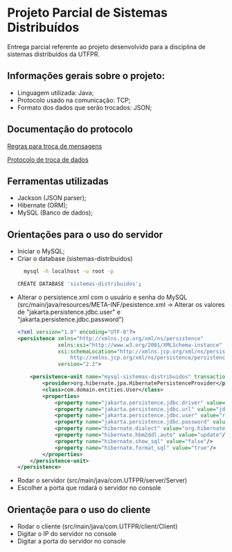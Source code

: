 
# Projeto Parcial de Sistemas Distribuídos

Entrega parcial referente ao projeto desenvolvido para a disciplina de sistemas distribuídos da UTFPR.

## Informações gerais sobre o projeto:

- Linguagem utilizada: Java;
- Protocolo usado na comunicação: TCP;
- Formato dos dados que serão trocados: JSON;

## Documentação do protocolo

[Regras para troca de mensagens](https://docs.google.com/document/d/1H8Ft8iex18ZRMD5wKLlINDXaRq7vVT6xdFepw-XkGlI/edit?tab=t.0)

[Protocolo de troca de dados](https://docs.google.com/spreadsheets/d/1KAseEAPqvf7H4MaoxuvM8Tq0vkJ5rOF9/edit?gid=1580321407#gid=1580321407)


## Ferramentas utilizadas

- Jackson (JSON parser);
- Hibernate (ORM);
- MySQL (Banco de dados);

## Orientações para o uso do servidor

- Iniciar o MySQL;
- Criar o database (sistemas-distribuidos)
  ```bash
    mysql -h localhost -u root -p
    ```
  ```bash
  CREATE DATABASE 'sistemas-distribuidos';
    ```
- Alterar o persistence.xml com o usuário e senha do MySQL (src/main/java/resources/META-INF/pesistence.xml -> Alterar os valores de "jakarta.persistence.jdbc.user" e "jakarta.persistence.jdbc.password")
    ```xml
    <?xml version="1.0" encoding="UTF-8"?>
    <persistence xmlns="http://xmlns.jcp.org/xml/ns/persistence"
                 xmlns:xsi="http://www.w3.org/2001/XMLSchema-instance"
                 xsi:schemaLocation="http://xmlns.jcp.org/xml/ns/persistence
                     http://xmlns.jcp.org/xml/ns/persistence/persistence_2_2.xsd"
                 version="2.2">
    
        <persistence-unit name="mysql-sistemas-distribuidos" transaction-type="RESOURCE_LOCAL">
            <provider>org.hibernate.jpa.HibernatePersistenceProvider</provider>
            <class>com.domain.entities.User</class>
            <properties>
                <property name="jakarta.persistence.jdbc.driver" value="com.mysql.cj.jdbc.Driver"/>
                <property name="jakarta.persistence.jdbc.url" value="jdbc:mysql://localhost:3306/sistemas-distribuidos?useTimezone=true&amp;serverTimezone=UTC"/>
                <property name="jakarta.persistence.jdbc.user" value="root"/>
                <property name="jakarta.persistence.jdbc.password" value="root"/>
                <property name="hibernate.dialect" value="org.hibernate.dialect.MySQLDialect"/>
                <property name="hibernate.hbm2ddl.auto" value="update"/>
                <property name="hibernate.show_sql" value="false"/>
                <property name="hibernate.format_sql" value="true"/>
            </properties>
        </persistence-unit>
    </persistence>
    ```
- Rodar o servidor (src/main/java/com.UTFPR/server/Server)
- Escolher a porta que rodará o servidor no console

## Orientaçõe para o uso do cliente

- Rodar o cliente (src/main/java/com.UTFPR/client/Client)
- Digitar o IP do servidor no console
- Digitar a porta do servidor no console